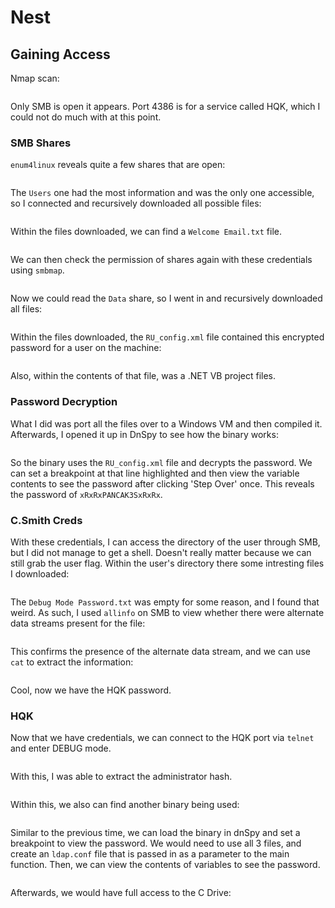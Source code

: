 # Nest

## Gaining Access

Nmap scan:

<figure><img src="../../../.gitbook/assets/image (3577).png" alt=""><figcaption></figcaption></figure>

Only SMB is open it appears. Port 4386 is for a service called HQK, which I could not do much with at this point.

### SMB Shares

`enum4linux` reveals quite a few shares that are open:

<figure><img src="../../../.gitbook/assets/image (2914).png" alt=""><figcaption></figcaption></figure>

The `Users` one had the most information and was the only one accessible, so I connected and recursively downloaded all possible files:

<figure><img src="../../../.gitbook/assets/image (1356).png" alt=""><figcaption></figcaption></figure>

Within the files downloaded, we can find a `Welcome Email.txt` file.

<figure><img src="../../../.gitbook/assets/image (950).png" alt=""><figcaption></figcaption></figure>

We can then check the permission of shares again with these credentials using `smbmap`.

<figure><img src="../../../.gitbook/assets/image (3077).png" alt=""><figcaption></figcaption></figure>

Now we could read the `Data` share, so I went in and recursively downloaded all files:

<figure><img src="../../../.gitbook/assets/image (1992).png" alt=""><figcaption></figcaption></figure>

Within the files downloaded, the `RU_config.xml` file contained this encrypted password for a user on the machine:

<figure><img src="../../../.gitbook/assets/image (2289).png" alt=""><figcaption></figcaption></figure>

Also, within the contents of that file, was a .NET VB project files.&#x20;

### Password Decryption

What I did was port all the files over to a Windows VM and then compiled it. Afterwards, I opened it up in DnSpy to see how the binary works:

<figure><img src="../../../.gitbook/assets/image (2481).png" alt=""><figcaption></figcaption></figure>

So the binary uses the `RU_config.xml` file and decrypts the password. We can set a breakpoint at that line highlighted and then view the variable contents to see the password after clicking 'Step Over' once. This reveals the password of `xRxRxPANCAK3SxRxRx`.&#x20;

### C.Smith Creds

With these credentials, I can access the directory of the user through SMB, but I did not manage to get a shell. Doesn't really matter because we can still grab the user flag. Within the user's directory there some intresting files I downloaded:

<figure><img src="../../../.gitbook/assets/image (2696).png" alt=""><figcaption></figcaption></figure>

The `Debug Mode Password.txt` was empty for some reason, and I found that weird. As such, I used `allinfo` on SMB to view whether there were alternate data streams present for the file:

<figure><img src="../../../.gitbook/assets/image (1956).png" alt=""><figcaption></figcaption></figure>

This confirms the presence of the alternate data stream, and we can use `cat` to extract the information:

<figure><img src="../../../.gitbook/assets/image (2513).png" alt=""><figcaption></figcaption></figure>

Cool, now we have the HQK password.

### HQK

Now that we have credentials, we can connect to the HQK port via `telnet` and enter DEBUG mode.

<figure><img src="../../../.gitbook/assets/image (2968).png" alt=""><figcaption></figcaption></figure>

With this, I was able to extract the administrator hash.

<figure><img src="../../../.gitbook/assets/image (2016).png" alt=""><figcaption></figcaption></figure>

Within this, we also can find another binary being used:

<figure><img src="../../../.gitbook/assets/image (139).png" alt=""><figcaption></figcaption></figure>

Similar to the previous time, we can load the binary in dnSpy and set a breakpoint to view the password. We would need to use all 3 files, and create an `ldap.conf` file that is passed in as a parameter to the main function. Then, we can view the contents of variables to see the password.

<figure><img src="../../../.gitbook/assets/image (762).png" alt=""><figcaption></figcaption></figure>

Afterwards, we would have full access to the C Drive:

<figure><img src="../../../.gitbook/assets/image (1365).png" alt=""><figcaption></figcaption></figure>
